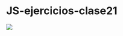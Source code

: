 # JS-ejercicios-clase21
![](https://pandao.github.io/editor.md/images/logos/editormd-logo-180x180.png)
